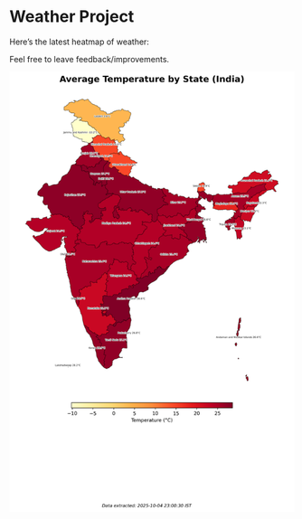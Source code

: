 # Weather Project

Here’s the latest heatmap of weather:

Feel free to leave feedback/improvements.

![India Heatmap](docs/assets/india_heatmap.png?v=E159B8)
